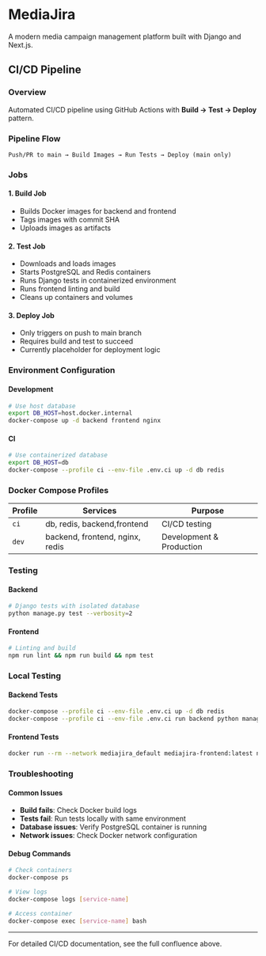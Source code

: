 # MediaJira

A modern media campaign management platform built with Django and Next.js.

## CI/CD Pipeline

### Overview
Automated CI/CD pipeline using GitHub Actions with **Build → Test → Deploy** pattern.

### Pipeline Flow
```
Push/PR to main → Build Images → Run Tests → Deploy (main only)
```

### Jobs

#### 1. Build Job
- Builds Docker images for backend and frontend
- Tags images with commit SHA
- Uploads images as artifacts

#### 2. Test Job
- Downloads and loads images
- Starts PostgreSQL and Redis containers
- Runs Django tests in containerized environment
- Runs frontend linting and build
- Cleans up containers and volumes

#### 3. Deploy Job
- Only triggers on push to main branch
- Requires build and test to succeed
- Currently placeholder for deployment logic

### Environment Configuration

#### Development
```bash
# Use host database
export DB_HOST=host.docker.internal
docker-compose up -d backend frontend nginx
```

#### CI
```bash
# Use containerized database
export DB_HOST=db
docker-compose --profile ci --env-file .env.ci up -d db redis
```

### Docker Compose Profiles

| Profile | Services | Purpose |
|---------|----------|---------|
| `ci` | db, redis, backend,frontend  | CI/CD testing |
| `dev` | backend, frontend, nginx, redis | Development & Production |

### Testing

#### Backend
```bash
# Django tests with isolated database
python manage.py test --verbosity=2
```

#### Frontend
```bash
# Linting and build
npm run lint && npm run build && npm test
```

### Local Testing

#### Backend Tests
```bash
docker-compose --profile ci --env-file .env.ci up -d db redis
docker-compose --profile ci --env-file .env.ci run backend python manage.py test
```

#### Frontend Tests
```bash
docker run --rm --network mediajira_default mediajira-frontend:latest npm test
```

### Troubleshooting

#### Common Issues
- **Build fails**: Check Docker build logs
- **Tests fail**: Run tests locally with same environment
- **Database issues**: Verify PostgreSQL container is running
- **Network issues**: Check Docker network configuration

#### Debug Commands
```bash
# Check containers
docker-compose ps

# View logs
docker-compose logs [service-name]

# Access container
docker-compose exec [service-name] bash
```

---

For detailed CI/CD documentation, see the full confluence above.